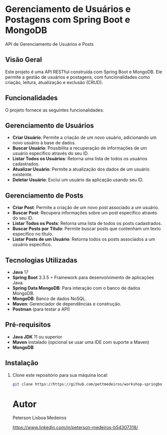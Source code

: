 # Gerenciamento de Usuários e Postagens com Spring Boot e MongoDB
API de Gerenciamento de Usuários e Posts

## Visão Geral
Este projeto é uma API RESTful construída com Spring Boot e MongoDB. Ele permite a gestão de usuários e postagens, com funcionalidades como criação, leitura, atualização e exclusão (CRUD).

## Funcionalidades
O projeto fornece as seguintes funcionalidades:

## Gerenciamento de Usuários
- **Criar Usuário**: Permite a criação de um novo usuário, adicionando um novo usuário à base de dados.
- **Buscar Usuário**: Possibilita a recuperação de informações de um usuário específico através do seu ID.
- **Listar Todos os Usuários**: Retorna uma lista de todos os usuários cadastrados.
- **Atualizar Usuário**: Permite a atualização dos dados de um usuário existente.
- **Deletar Usuário**: Exclui um usuário da aplicação usando seu ID.

## Gerenciamento de Posts
- **Criar Post**: Permite a criação de um novo post associado a um usuário.
- **Buscar Post**: Recupera informações sobre um post específico através do seu ID.
- **Listar Todos os Posts**: Retorna uma lista de todos os posts cadastrados.
- **Buscar Posts por Título**: Permite buscar posts que contenham um texto específico no título.
- **Listar Posts de um Usuário**: Retorna todos os posts associados a um usuário específico.

## Tecnologias Utilizadas

- **Java** 17
- **Spring Boot** 3.3.5 = Framework para desenvolvimento de aplicações Java.
- **Spring Data MongoDB**: Para interação com o banco de dados MongoDB.
- **MongoDB**: Banco de dados NoSQL.
- **Maven**: Gerenciador de dependências e construção.
- **Postman** (para testar a API)

## Pré-requisitos

- **Java JDK** 11 ou superior
- **Maven** instalado (opcional se usar uma IDE com suporte a Maven)
- **MongoDB**

## Instalação

1. Clone este repositório para sua máquina local:

   ```bash
   git clone https://https://github.com/pettmedeiros/workshop-springboot-mongodb
   ```

   # Autor
   Peterson Lisboa Medeiros

   https://www.linkedin.com/in/peterson-medeiros-b54307318/
